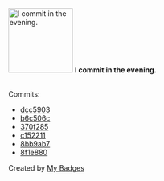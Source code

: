 <img src="https://my-badges.github.io/my-badges/evening-commits.png" alt="I commit in the evening." title="I commit in the evening." width="128">
<strong>I commit in the evening.</strong>
<br><br>

Commits:

- <a href="https://github.com/antonmedv/fx/commit/dcc5903f58223102c6048c546c82e20c44c4ff29">dcc5903</a>
- <a href="https://github.com/antonmedv/fx/commit/b6c506c0b66aac9a3aa2ec0e841ddb14df2d939f">b6c506c</a>
- <a href="https://github.com/antonmedv/fx/commit/370f285a3e6aac4a7db23922e7a6b45b7350f16e">370f285</a>
- <a href="https://github.com/antonmedv/fx/commit/c1522115ea91241f3d4c5b3b4604dab4fea6b988">c152211</a>
- <a href="https://github.com/expr-lang/expr/commit/8bb9ab77182b96698fd1e6dc46ee2611ac055fc5">8bb9ab7</a>
- <a href="https://github.com/expr-lang/expr/commit/8f1e8804a632cbad0e5c5f8458875d10532d0ba4">8f1e880</a>


Created by <a href="https://github.com/my-badges/my-badges">My Badges</a>